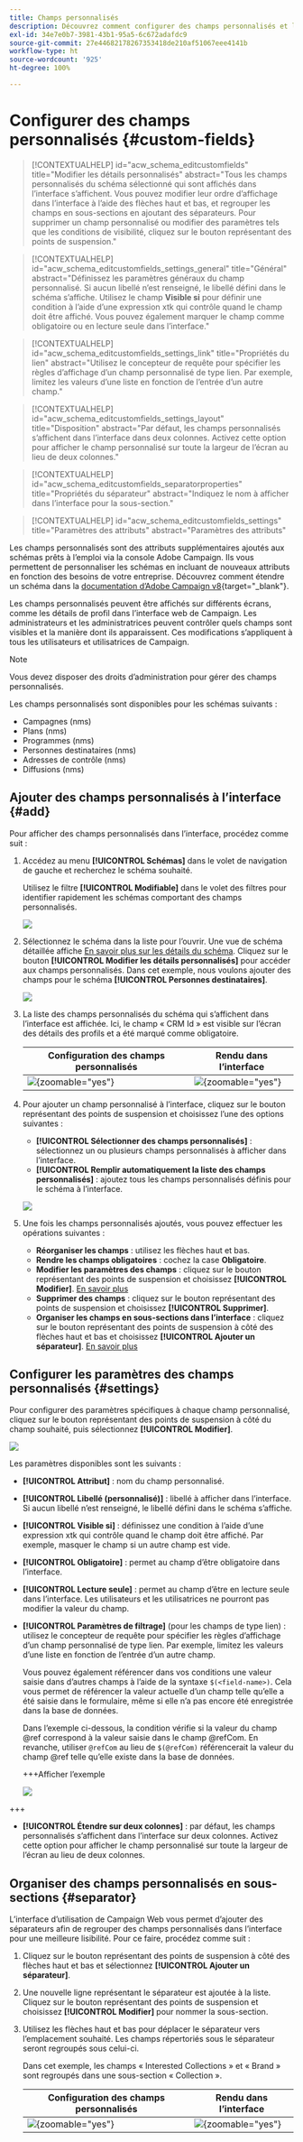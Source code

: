 ```yaml
---
title: Champs personnalisés
description: Découvrez comment configurer des champs personnalisés et leur visibilité dans l’interface.
exl-id: 34e7e0b7-3981-43b1-95a5-6c672adafdc9
source-git-commit: 27e44682178267353418de210af51067eee4141b
workflow-type: ht
source-wordcount: '925'
ht-degree: 100%

---
```



# Configurer des champs personnalisés {#custom-fields}

>[!CONTEXTUALHELP]
>id="acw_schema_editcustomfields"
>title="Modifier les détails personnalisés"
>abstract="Tous les champs personnalisés du schéma sélectionné qui sont affichés dans l’interface s’affichent. Vous pouvez modifier leur ordre d’affichage dans l’interface à l’aide des flèches haut et bas, et regrouper les champs en sous-sections en ajoutant des séparateurs. Pour supprimer un champ personnalisé ou modifier des paramètres tels que les conditions de visibilité, cliquez sur le bouton représentant des points de suspension."

>[!CONTEXTUALHELP]
>id="acw_schema_editcustomfields_settings_general"
>title="Général"
>abstract="Définissez les paramètres généraux du champ personnalisé. Si aucun libellé n’est renseigné, le libellé défini dans le schéma s’affiche. Utilisez le champ **Visible si** pour définir une condition à l’aide d’une expression xtk qui contrôle quand le champ doit être affiché. Vous pouvez également marquer le champ comme obligatoire ou en lecture seule dans l’interface."

>[!CONTEXTUALHELP]
>id="acw_schema_editcustomfields_settings_link"
>title="Propriétés du lien"
>abstract="Utilisez le concepteur de requête pour spécifier les règles d’affichage d’un champ personnalisé de type lien. Par exemple, limitez les valeurs d’une liste en fonction de l’entrée d’un autre champ."

>[!CONTEXTUALHELP]
>id="acw_schema_editcustomfields_settings_layout"
>title="Disposition"
>abstract="Par défaut, les champs personnalisés s’affichent dans l’interface dans deux colonnes. Activez cette option pour afficher le champ personnalisé sur toute la largeur de l’écran au lieu de deux colonnes."

>[!CONTEXTUALHELP]
>id="acw_schema_editcustomfields_separatorproperties"
>title="Propriétés du séparateur"
>abstract="Indiquez le nom à afficher dans l’interface pour la sous-section."

<!-- NOT USED IN THE UI?-->

>[!CONTEXTUALHELP]
>id="acw_schema_editcustomfields_settings"
>title="Paramètres des attributs"
>abstract="Paramètres des attributs"

Les champs personnalisés sont des attributs supplémentaires ajoutés aux schémas prêts à l’emploi via la console Adobe Campaign. Ils vous permettent de personnaliser les schémas en incluant de nouveaux attributs en fonction des besoins de votre entreprise. Découvrez comment étendre un schéma dans la [documentation d’Adobe Campaign v8](https://experienceleague.adobe.com/docs/campaign/campaign-v8/developer/shemas-forms/extend-schema.html?lang=fr){target="_blank"}.

Les champs personnalisés peuvent être affichés sur différents écrans, comme les détails de profil dans l’interface web de Campaign. Les administrateurs et les administratrices peuvent contrôler quels champs sont visibles et la manière dont ils apparaissent. Ces modifications s’appliquent à tous les utilisateurs et utilisatrices de Campaign.

>[!NOTE]
>
>Vous devez disposer des droits d’administration pour gérer des champs personnalisés.

Les champs personnalisés sont disponibles pour les schémas suivants :

* Campagnes (nms)
* Plans (nms)
* Programmes (nms)
* Personnes destinataires (nms)
* Adresses de contrôle (nms)
* Diffusions (nms)

## Ajouter des champs personnalisés à l’interface {#add}

Pour afficher des champs personnalisés dans l’interface, procédez comme suit :

1. Accédez au menu **[!UICONTROL Schémas]** dans le volet de navigation de gauche et recherchez le schéma souhaité.

   Utilisez le filtre **[!UICONTROL Modifiable]** dans le volet des filtres pour identifier rapidement les schémas comportant des champs personnalisés.

   ![](assets/custom-fields-open.png)

1. Sélectionnez le schéma dans la liste pour l’ouvrir. Une vue de schéma détaillée affiche [En savoir plus sur les détails du schéma](../administration/schemas.md). Cliquez sur le bouton **[!UICONTROL Modifier les détails personnalisés]** pour accéder aux champs personnalisés. Dans cet exemple, nous voulons ajouter des champs pour le schéma **[!UICONTROL Personnes destinataires]**.

   ![](assets/custom-fields-edit.png)

1. La liste des champs personnalisés du schéma qui s’affichent dans l’interface est affichée. Ici, le champ « CRM Id » est visible sur l’écran des détails des profils et a été marqué comme obligatoire.

   | Configuration des champs personnalisés | Rendu dans l’interface |
   |  ---  |  ---  |
   | ![](assets/custom-fields-detail.png){zoomable="yes"} | ![](assets/custom-fields-detail-crm.png){zoomable="yes"} |

1. Pour ajouter un champ personnalisé à l’interface, cliquez sur le bouton représentant des points de suspension et choisissez l’une des options suivantes :

   * **[!UICONTROL Sélectionner des champs personnalisés]** : sélectionnez un ou plusieurs champs personnalisés à afficher dans l’interface.
   * **[!UICONTROL Remplir automatiquement la liste des champs personnalisés]** : ajoutez tous les champs personnalisés définis pour le schéma à l’interface.

   ![](assets/custom-fields-add.png)

1. Une fois les champs personnalisés ajoutés, vous pouvez effectuer les opérations suivantes :

   * **Réorganiser les champs** : utilisez les flèches haut et bas.
   * **Rendre les champs obligatoires** : cochez la case **Obligatoire**.
   * **Modifier les paramètres des champs** : cliquez sur le bouton représentant des points de suspension et choisissez **[!UICONTROL Modifier]**. [En savoir plus](#settings)
   * **Supprimer des champs** : cliquez sur le bouton représentant des points de suspension et choisissez **[!UICONTROL Supprimer]**.
   * **Organiser les champs en sous-sections dans l’interface** : cliquez sur le bouton représentant des points de suspension à côté des flèches haut et bas et choisissez **[!UICONTROL Ajouter un séparateur]**. [En savoir plus](#separator)

## Configurer les paramètres des champs personnalisés {#settings}

Pour configurer des paramètres spécifiques à chaque champ personnalisé, cliquez sur le bouton représentant des points de suspension à côté du champ souhaité, puis sélectionnez **[!UICONTROL Modifier]**.

![](assets/custom-fields-settings.png)

Les paramètres disponibles sont les suivants :

* **[!UICONTROL Attribut]** : nom du champ personnalisé.
* **[!UICONTROL Libellé (personnalisé)]** : libellé à afficher dans l’interface. Si aucun libellé n’est renseigné, le libellé défini dans le schéma s’affiche.
* **[!UICONTROL Visible si]** : définissez une condition à l’aide d’une expression xtk qui contrôle quand le champ doit être affiché. Par exemple, masquer le champ si un autre champ est vide.
* **[!UICONTROL Obligatoire]** : permet au champ d’être obligatoire dans l’interface.
* **[!UICONTROL Lecture seule]** : permet au champ d’être en lecture seule dans l’interface. Les utilisateurs et les utilisatrices ne pourront pas modifier la valeur du champ.
* **[!UICONTROL Paramètres de filtrage]** (pour les champs de type lien) : utilisez le concepteur de requête pour spécifier les règles d’affichage d’un champ personnalisé de type lien. Par exemple, limitez les valeurs d’une liste en fonction de l’entrée d’un autre champ.

  Vous pouvez également référencer dans vos conditions une valeur saisie dans d’autres champs à l’aide de la syntaxe `$(<field-name>)`. Cela vous permet de référencer la valeur actuelle d’un champ telle qu’elle a été saisie dans le formulaire, même si elle n’a pas encore été enregistrée dans la base de données.

  Dans l’exemple ci-dessous, la condition vérifie si la valeur du champ @ref correspond à la valeur saisie dans le champ @refCom. En revanche, utiliser `@refCom` au lieu de `$(@refCom)` référencerait la valeur du champ @ref telle qu’elle existe dans la base de données.

  +++Afficher l’exemple

  ![](assets/custom-fields-ref.png)

+++

* **[!UICONTROL Étendre sur deux colonnes]** : par défaut, les champs personnalisés s’affichent dans l’interface sur deux colonnes. Activez cette option pour afficher le champ personnalisé sur toute la largeur de l’écran au lieu de deux colonnes.

## Organiser des champs personnalisés en sous-sections {#separator}

L’interface d’utilisation de Campaign Web vous permet d’ajouter des séparateurs afin de regrouper des champs personnalisés dans l’interface pour une meilleure lisibilité. Pour ce faire, procédez comme suit :

1. Cliquez sur le bouton représentant des points de suspension à côté des flèches haut et bas et sélectionnez **[!UICONTROL Ajouter un séparateur]**.

1. Une nouvelle ligne représentant le séparateur est ajoutée à la liste. Cliquez sur le bouton représentant des points de suspension et choisissez **[!UICONTROL Modifier]** pour nommer la sous-section.

1. Utilisez les flèches haut et bas pour déplacer le séparateur vers l’emplacement souhaité. Les champs répertoriés sous le séparateur seront regroupés sous celui-ci.

   Dans cet exemple, les champs « Interested Collections » et « Brand » sont regroupés dans une sous-section « Collection ».

   | Configuration des champs personnalisés | Rendu dans l’interface |
   |  ---  |  ---  |
   | ![](assets/custom-fields-separator.png){zoomable="yes"} | ![](assets/custom-fields-section.png){zoomable="yes"} |
